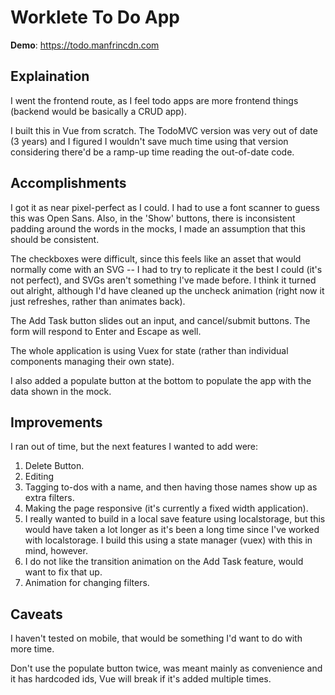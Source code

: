 # Worklete To Do App

**Demo**: https://todo.manfrincdn.com

## Explaination
I went the frontend route, as I feel todo apps are more frontend things (backend would be basically a CRUD app).

I built this in Vue from scratch. The TodoMVC version was very out of date (3 years) and I figured I wouldn't save much time using that version considering there'd be a ramp-up time reading the out-of-date code. 

## Accomplishments
I got it as near pixel-perfect as I could. I had to use a font scanner to guess this was Open Sans. Also, in the 'Show' buttons, there is inconsistent padding around the words in the mocks, I made an assumption that this should be consistent. 

The checkboxes were difficult, since this feels like an asset that would normally come with an SVG -- I had to try to replicate it the best I could (it's not perfect), and SVGs aren't something I've made before. I think it turned out alright, although I'd have cleaned up the uncheck animation (right now it just refreshes, rather than animates back).

The Add Task button slides out an input, and cancel/submit buttons. The form will respond to Enter and Escape as well. 

The whole application is using Vuex for state (rather than individual components managing their own state). 

I also added a populate button at the bottom to populate the app with the data shown in the mock. 

## Improvements
I ran out of time, but the next features I wanted to add were:
  1. Delete Button.
  2. Editing
  3. Tagging to-dos with a name, and then having those names show up as extra filters. 
  4. Making the page responsive (it's currently a fixed width application).
  5. I really wanted to build in a local save feature using localstorage, but this would have taken a lot longer as it's been a long time since I've worked with localstorage. I build this using a state manager (vuex) with this in mind, however. 
  6. I do not like the transition animation on the Add Task feature, would want to fix that up. 
  7. Animation for changing filters. 

## Caveats
I haven't tested on mobile, that would be something I'd want to do with more time. 

Don't use the populate button twice, was meant mainly as convenience and it has hardcoded ids, Vue will break if it's added multiple times. 